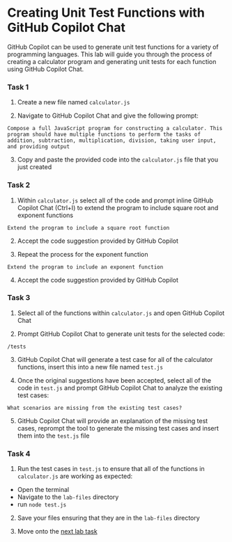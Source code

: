 # Creating Unit Test Functions with GitHub Copilot Chat

GitHub Copilot can be used to generate unit test functions for a variety of programming languages. This lab will guide you through the process of creating a calculator program and generating unit tests for each function using GitHub Copilot Chat.

### Task 1

1. Create a new file named `calculator.js`

2. Navigate to GitHub Copilot Chat and give the following prompt:

```
Compose a full JavaScript program for constructing a calculator. This program should have multiple functions to perform the tasks of addition, subtraction, multiplication, division, taking user input, and providing output
```

3. Copy and paste the provided code into the `calculator.js` file that you just created

### Task 2

1. Within `calculator.js` select all of the code and prompt inline GitHub Copilot Chat (Ctrl+I) to extend the program to include square root and exponent functions

```
Extend the program to include a square root function
```

2. Accept the code suggestion provided by GitHub Copilot

3. Repeat the process for the exponent function

```
Extend the program to include an exponent function
```

4. Accept the code suggestion provided by GitHub Copilot

### Task 3

1. Select all of the functions within `calculator.js` and open GitHub Copilot Chat

2. Prompt GitHub Copilot Chat to generate unit tests for the selected code:

```
/tests
```

3. GitHub Copilot Chat will generate a test case for all of the calculator functions, insert this into a new file named `test.js`

4. Once the original suggestions have been accepted, select all of the code in `test.js` and prompt GitHub Copilot Chat to analyze the existing test cases:

```
What scenarios are missing from the existing test cases?
```

5. GitHub Copilot Chat will provide an explanation of the missing test cases, reprompt the tool to generate the missing test cases and insert them into the `test.js` file

### Task 4 

1. Run the test cases in `test.js` to ensure that all of the functions in `calculator.js` are working as expected: 
  - Open the terminal
  - Navigate to the `lab-files` directory
  - run `node test.js`

2. Save your files ensuring that they are in the `lab-files` directory

3. Move onto the [next lab task](lab6-generating-documentation.md)
